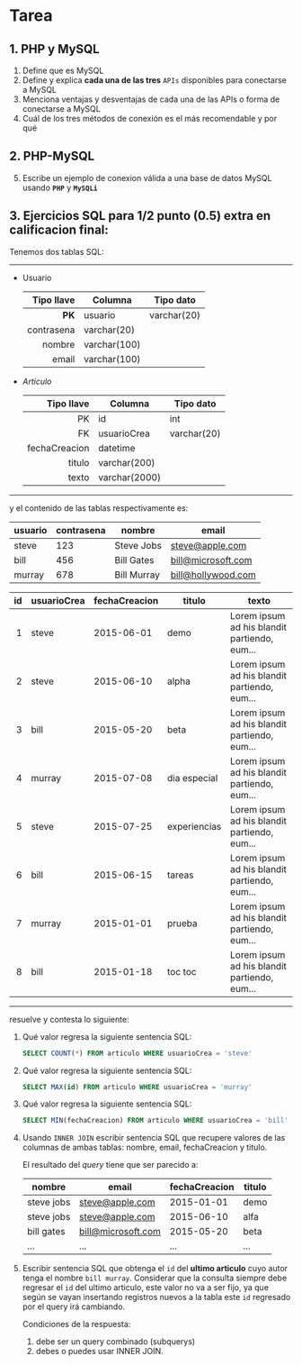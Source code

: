 # Tarea

## 1. PHP y MySQL

1. Define que es MySQL
1. Define y explica **cada una de las tres** `APIs` disponibles para conectarse a MySQL
1. Menciona ventajas y desventajas de cada una de las APIs o forma de conectarse a MySQL
1. Cuál de los tres métodos de conexión es el más recomendable y por qué

## 2. PHP-MySQL
5. Escribe un ejemplo de conexion válida a una base de datos MySQL usando **`PHP`** y **`MySQLi`**

## 3. Ejercicios SQL para 1/2 punto (0.5) extra en calificacion final:

Tenemos dos tablas SQL:

---

* Usuario

  Tipo llave | Columna | Tipo dato
  -----------:|---------|----------
  **PK** | usuario | varchar(20)
    | contrasena | varchar(20)
    | nombre | varchar(100)
    | email | varchar(100)

* *Articulo*

  Tipo llave | Columna | Tipo dato
  -----------:|---------|----------
  PK|id| int
  FK|usuarioCrea| varchar(20)
    |fechaCreacion| datetime
    |titulo| varchar(200)
    |texto|varchar(2000)
 
---

y el contenido de las tablas respectivamente es:

usuario | contrasena | nombre | email
---|---|---|---
steve|123|Steve Jobs|steve@apple.com
bill|456|Bill Gates|bill@microsoft.com
murray|678|Bill Murray|bill@hollywood.com

id | usuarioCrea | fechaCreacion | titulo | texto
---:|---|---|---|---
1 | steve | 2015-06-01 | demo |Lorem ipsum ad his blandit partiendo, eum...
2 | steve |2015-06-10 | alpha |Lorem ipsum ad his blandit partiendo, eum...
3 | bill |2015-05-20 | beta|Lorem ipsum ad his blandit partiendo, eum...
4 | murray | 2015-07-08| dia especial|Lorem ipsum ad his blandit partiendo, eum...
5 | steve | 2015-07-25| experiencias|Lorem ipsum ad his blandit partiendo, eum...
6 | bill | 2015-06-15 | tareas|Lorem ipsum ad his blandit partiendo, eum...
7 | murray | 2015-01-01| prueba|Lorem ipsum ad his blandit partiendo, eum...
8 | bill | 2015-01-18 | toc toc|Lorem ipsum ad his blandit partiendo, eum...

---

resuelve y contesta lo siguiente:

1. Qué valor regresa la siguiente sentencia SQL:
    ```sql
    SELECT COUNT(*) FROM articulo WHERE usuarioCrea = 'steve'
    ```
    
1. Qué valor regresa la siguiente sentencia SQL:
    ```sql
    SELECT MAX(id) FROM articulo WHERE usuarioCrea = 'murray'
    ```
    
1. Qué valor regresa la siguiente sentencia SQL:
    ```sql
    SELECT MIN(fechaCreacion) FROM articulo WHERE usuarioCrea = 'bill'
    ```

1. Usando `INNER JOIN` escribir sentencia SQL que recupere valores de las columnas
   de ambas tablas: nombre, email, fechaCreacion y titulo.
   
   El resultado del *query* tiene que ser parecido a:
  
   nombre | email | fechaCreacion | titulo
   -------|-------|---------------|-------
   steve jobs |steve@apple.com    |2015-01-01 |demo
   steve jobs |steve@apple.com    |2015-06-10 |alfa
   bill gates |bill@microsoft.com |2015-05-20 |beta
   ...|...|...|...
   
1. Escribir sentencia SQL que obtenga el `id` del **ultimo articulo** cuyo autor tenga el nombre `bill murray`.
Considerar que la consulta siempre debe regresar el `id` del ultimo articulo, este valor no va a ser fijo,
ya que según se vayan insertando registros nuevos a la tabla este `id` regresado por el query irá cambiando.
   
   Condiciones de la respuesta:
   1. debe ser un query combinado (subquerys)
   1. debes o puedes usar INNER JOIN. 
